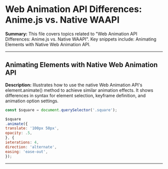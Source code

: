 # Web Animation API Differences: Anime.js vs. Native WAAPI

**Summary:** This file covers topics related to "Web Animation API Differences: Anime.js vs. Native WAAPI". Key snippets include: Animating Elements with Native Web Animation API.

---

## Animating Elements with Native Web Animation API

**Description:** Illustrates how to use the native Web Animation API's element.animate() method to achieve similar animation effects. It shows differences in syntax for element selection, keyframe definition, and animation option settings.

```javascript
const $square = document.querySelector('.square');

$square
.animate({
translate: '100px 50px',
opacity: .5,
}, {
ieterations: 4,
direction: 'alternate',
easing: 'ease-out',
});
```

---